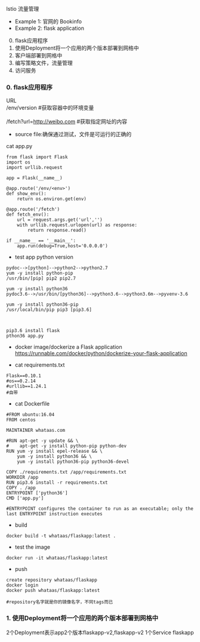 Istio 流量管理
- Example 1: 官网的 Bookinfo
- Example 2: flask application
0. flask应用程序
1. 使用Deployment将一个应用的两个版本部署到网格中
2. 客户端部署到网格中
3. 编写策略文件，流量管理
4. 访问服务


### 0. flask应用程序
URL <br/>
/env/version   #获取容器中的环境变量<br/><br/>
/fetch?url=http://weibo.com #获取指定网址的内容<br/>

- source file:确保通过测试，文件是可运行的正确的<br/>

cat app.py
```
from flask import Flask
import os
import urllib.request

app = Flask(__name__)

@app.route('/env/<env>')
def show_env():
    return os.environ.get(env)

@app.route('/fetch')
def fetch_env():
    url = request.args.get('url','')
    with urllib.request.urlopen(url) as response:
        return response.read()

if __name__ == '__main__':
    app.run(debug=True,host='0.0.0.0')
```


- test app
python version
```
pydoc-->[python]-->python2-->python2.7
yum -y install python-pip
/usr/bin/[pip] pip2 pip2.7

yum -y install python36
pydoc3.6-->/usr/bin/[python36]-->python3.6-->python3.6m-->pyvenv-3.6

yum -y install python36-pip
/usr/local/bin/pip pip3 [pip3.6]



pip3.6 install flask
pthon36 app.py
```



- docker image/dockerize a Flask application
https://runnable.com/docker/python/dockerize-your-flask-application <br/>


- cat requirements.txt
```
Flask==0.10.1
#os==0.2.14
#urllib==1.24.1
#自带
```

- cat Dockerfile
```
#FROM ubuntu:16.04
FROM centos

MAINTAINER whataas.com

#RUN apt-get -y update && \
#    apt-get -y install python-pip python-dev
RUN yum -y install epel-release && \
    yum -y install python36 && \
    yum -y install python36-pip python36-devel
    
COPY ./requirements.txt /app/requirements.txt
WORKDIR /app
RUN pip3.6 install -r requirements.txt
COPY . /app
ENTRYPOINT ['python36']
CMD ['app.py']

#ENTRYPOINT configures the container to run as an executable; only the last ENTRYPOINT instruction executes

```

- build
```
docker build -t whataas/flaskapp:latest .
```

- test the image
```
docker run -it whataas/flaskapp:latest
```

- push
```
create repository whataas/flaskapp
docker login
docker push whataas/flaskapp:latest

#repository名字就是你的镜像名字，不同tags而已
```


### 1. 使用Deployment将一个应用的两个版本部署到网格中
2个Deployment表示app2个版本flaskapp-v2,flaskapp-v2
1个Service flaskapp

